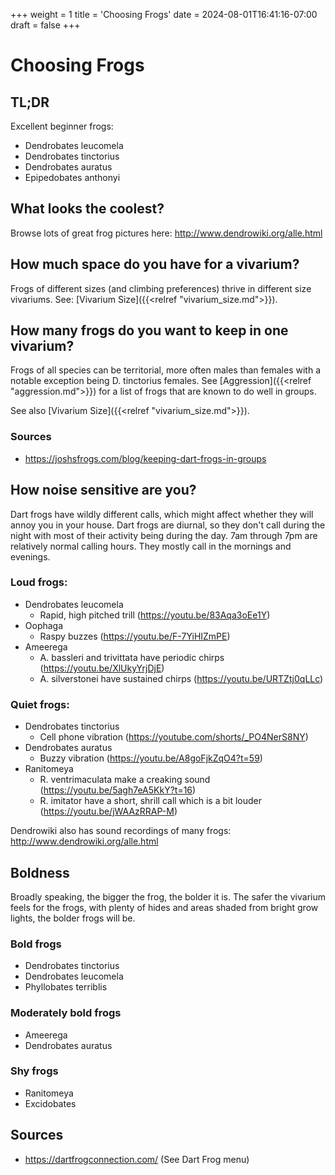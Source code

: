 +++
weight = 1
title = 'Choosing Frogs'
date = 2024-08-01T16:41:16-07:00
draft = false
+++

# Choosing Frogs

## TL;DR

Excellent beginner frogs:
* Dendrobates leucomela
* Dendrobates tinctorius
* Dendrobates auratus
* Epipedobates anthonyi

## What looks the coolest?

Browse lots of great frog pictures here: http://www.dendrowiki.org/alle.html

## How much space do you have for a vivarium?

Frogs of different sizes (and climbing preferences) thrive in different size vivariums. See: [Vivarium Size]({{<relref "vivarium_size.md">}}).

## How many frogs do you want to keep in one vivarium?

Frogs of all species can be territorial, more often males than females with a notable exception being D. tinctorius females. See [Aggression]({{<relref "aggression.md">}}) for a list of frogs that are known to do well in groups.

See also [Vivarium Size]({{<relref "vivarium_size.md">}}).

### Sources

* https://joshsfrogs.com/blog/keeping-dart-frogs-in-groups

## How noise sensitive are you?

Dart frogs have wildly different calls, which might affect whether they will annoy you in your house. Dart frogs are diurnal, so they don't call during the night with most of their activity being during the day. 7am through 7pm are relatively normal calling hours. They mostly call in the mornings and evenings.

### Loud frogs:

* Dendrobates leucomela 
  * Rapid, high pitched trill (https://youtu.be/83Aqa3oEe1Y)
* Oophaga
  * Raspy buzzes (https://youtu.be/F-7YiHIZmPE)
* Ameerega 
  * A. bassleri and trivittata have periodic chirps (https://youtu.be/XlUkyYrjDjE)
  * A. silverstonei have sustained chirps (https://youtu.be/URTZtj0qLLc)

### Quiet frogs:

* Dendrobates tinctorius
  * Cell phone vibration (https://youtube.com/shorts/_PO4NerS8NY)
* Dendrobates auratus
  * Buzzy vibration (https://youtu.be/A8goFjkZqO4?t=59)
* Ranitomeya
  * R. ventrimaculata make a creaking sound (https://youtu.be/5agh7eA5KkY?t=16)
  * R. imitator have a short, shrill call which is a bit louder (https://youtu.be/jWAAzRRAP-M)

Dendrowiki also has sound recordings of many frogs: http://www.dendrowiki.org/alle.html

## Boldness

Broadly speaking, the bigger the frog, the bolder it is. The safer the vivarium feels for the frogs, with plenty of hides and areas shaded from bright grow lights, the bolder frogs will be.

### Bold frogs

* Dendrobates tinctorius
* Dendrobates leucomela
* Phyllobates terriblis

### Moderately bold frogs

* Ameerega
* Dendrobates auratus

### Shy frogs

* Ranitomeya
* Excidobates

## Sources
* https://dartfrogconnection.com/ (See Dart Frog menu)